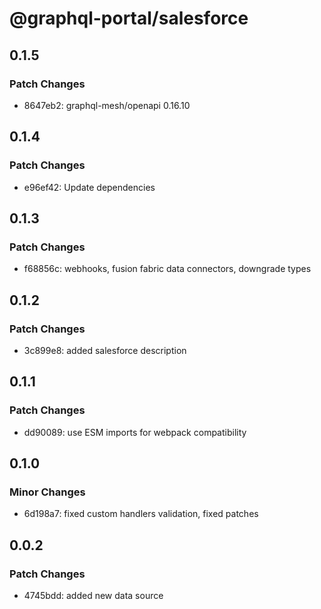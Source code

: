 # @graphql-portal/salesforce

## 0.1.5

### Patch Changes

- 8647eb2: graphql-mesh/openapi 0.16.10

## 0.1.4

### Patch Changes

- e96ef42: Update dependencies

## 0.1.3

### Patch Changes

- f68856c: webhooks, fusion fabric data connectors, downgrade types

## 0.1.2

### Patch Changes

- 3c899e8: added salesforce description

## 0.1.1

### Patch Changes

- dd90089: use ESM imports for webpack compatibility

## 0.1.0

### Minor Changes

- 6d198a7: fixed custom handlers validation, fixed patches

## 0.0.2

### Patch Changes

- 4745bdd: added new data source
